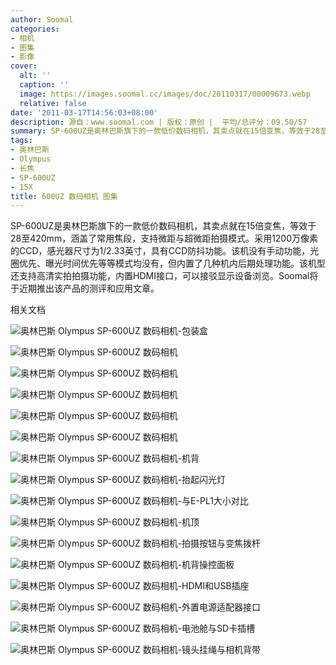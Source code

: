 ```yaml
---
author: Soomal
categories:
- 相机
- 图集
- 影像
cover:
  alt: ''
  caption: ''
  image: https://images.soomal.cc/images/doc/20110317/00009673.webp
  relative: false
date: '2011-03-17T14:56:03+08:00'
description: 源自：www.soomal.com | 版权：原创 |  平均/总评分：09.50/57
summary: SP-600UZ是奥林巴斯旗下的一款低价数码相机，其卖点就在15倍变焦，等效于28至420mm，涵盖了常用焦段，支持微距与超微距拍摄模式。采用1200万像素的CCD，感光器尺寸为1/2.33英寸，具有CCD防抖功能。该机没有手动功能，光圈优先、曝光时间优先等等模式均没有，但内置了几种机内后期处理功能。该机型还支持高清实拍拍摄功能，内置HDMI接口，可以接驳显示设备浏览
tags:
- 奥林巴斯
- Olympus
- 长焦
- SP-600UZ
- 15X
title: 600UZ 数码相机 图集
---
```


SP-600UZ是奥林巴斯旗下的一款低价数码相机，其卖点就在15倍变焦，等效于28至420mm，涵盖了常用焦段，支持微距与超微距拍摄模式。采用1200万像素的CCD，感光器尺寸为1/2.33英寸，具有CCD防抖功能。该机没有手动功能，光圈优先、曝光时间优先等等模式均没有，但内置了几种机内后期处理功能。该机型还支持高清实拍拍摄功能，内置HDMI接口，可以接驳显示设备浏览。Soomal将于近期推出该产品的测评和应用文章。



相关文档



![奥林巴斯 Olympus SP-600UZ 数码相机-包装盒](https://images.soomal.cc/images/doc/20110317/00009670.webp)



![奥林巴斯 Olympus SP-600UZ 数码相机](https://images.soomal.cc/images/doc/20110317/00009671.webp)



![奥林巴斯 Olympus SP-600UZ 数码相机](https://images.soomal.cc/images/doc/20110317/00009672.webp)



![奥林巴斯 Olympus SP-600UZ 数码相机](https://images.soomal.cc/images/doc/20110317/00009673.webp)



![奥林巴斯 Olympus SP-600UZ 数码相机](https://images.soomal.cc/images/doc/20110317/00009674.webp)



![奥林巴斯 Olympus SP-600UZ 数码相机](https://images.soomal.cc/images/doc/20110317/00009675.webp)



![奥林巴斯 Olympus SP-600UZ 数码相机-机背](https://images.soomal.cc/images/doc/20110317/00009676.webp)



![奥林巴斯 Olympus SP-600UZ 数码相机-抬起闪光灯](https://images.soomal.cc/images/doc/20110317/00009677.webp)



![奥林巴斯 Olympus SP-600UZ 数码相机-与E-PL1大小对比](https://images.soomal.cc/images/doc/20110317/00009678.webp)



![奥林巴斯 Olympus SP-600UZ 数码相机-机顶](https://images.soomal.cc/images/doc/20110317/00009679.webp)



![奥林巴斯 Olympus SP-600UZ 数码相机-拍摄按钮与变焦拨杆](https://images.soomal.cc/images/doc/20110317/00009680.webp)



![奥林巴斯 Olympus SP-600UZ 数码相机-机背操控面板](https://images.soomal.cc/images/doc/20110317/00009681.webp)



![奥林巴斯 Olympus SP-600UZ 数码相机-HDMI和USB插座](https://images.soomal.cc/images/doc/20110317/00009682.webp)



![奥林巴斯 Olympus SP-600UZ 数码相机-外置电源适配器接口](https://images.soomal.cc/images/doc/20110317/00009683.webp)



![奥林巴斯 Olympus SP-600UZ 数码相机-电池舱与SD卡插槽](https://images.soomal.cc/images/doc/20110317/00009684.webp)



![奥林巴斯 Olympus SP-600UZ 数码相机-镜头挂绳与相机背带](https://images.soomal.cc/images/doc/20110317/00009685.webp)